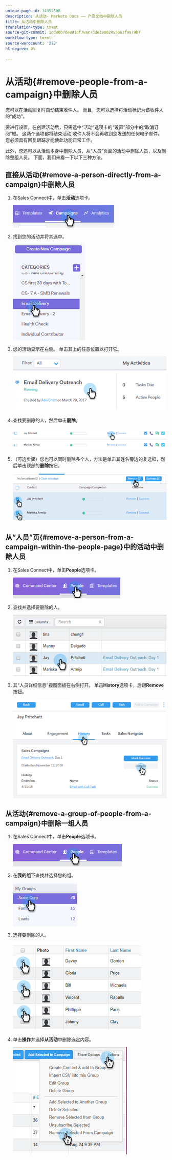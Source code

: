 ```yaml
---
unique-page-id: 14352608
description: 从活动- Marketo Docs —— 产品文档中删除人员
title: 从活动中删除人员
translation-type: tm+mt
source-git-commit: 1dd80b7de801df78ac7dde39002455063f9979b7
workflow-type: tm+mt
source-wordcount: '278'
ht-degree: 0%

---
```



# 从活动{#remove-people-from-a-campaign}中删除人员

您可以在活动回复时自动结束收件人。 而且，您可以选择将活动标记为该收件人的“成功”。

要进行设置，在创建活动后，只需选中“活动”选项卡的“设置”部分中的“取消订阅”框。 这两个选项都将结束活动,收件人将不会再收到您发送的任何电子邮件。 您必须具有回复跟踪才能使此功能正常工作。

此外，您还可以从活动本身中删除人员，从“人员”页面的活动中删除人员，以及删除整组人员。 下面，我们来看一下以下三种方法。

## 直接从活动{#remove-a-person-directly-from-a-campaign}中删除人员

1. 在Sales Connect中，单击&#x200B;**活动**&#x200B;选项卡。

   ![](assets/one.png)

1. 找到您的活动并将其选中。

   ![](assets/two.png)

1. 您的活动显示在右侧。 单击其上的任意位置以打开它。

   ![](assets/three.png)

1. 查找要删除的人，然后单击&#x200B;**删除**。

   ![](assets/four.png)

1. （可选步骤）您也可以同时删除多个人，方法是单击其姓名旁边的复选框，然后单击顶部的&#x200B;**删除**&#x200B;按钮。

   ![](assets/five.png)

## 从“人员”页{#remove-a-person-from-a-campaign-within-the-people-page}中的活动中删除人员

1. 在Sales Connect中，单击&#x200B;**People**&#x200B;选项卡。

   ![](assets/one-a.png)

1. 查找并选择要删除的人。

   ![](assets/two-a.png)

1. 其“人员详细信息”视图面板在右侧打开。 单击&#x200B;**History**&#x200B;选项卡，后跟&#x200B;**Remove**&#x200B;按钮。

   ![](assets/three-a.png)

## 从活动{#remove-a-group-of-people-from-a-campaign}中删除一组人员

1. 在Sales Connect中，单击&#x200B;**People**&#x200B;选项卡。

   ![](assets/one-b.png)

1. 在&#x200B;**我的组**&#x200B;下查找并选择您的组。

   ![](assets/two-b.png)

1. 选择要删除的人。

   ![](assets/three-b.png)

1. 单击&#x200B;**操作**&#x200B;并选择&#x200B;**从活动**&#x200B;中删除选定内容。

   ![](assets/four-b.png)
